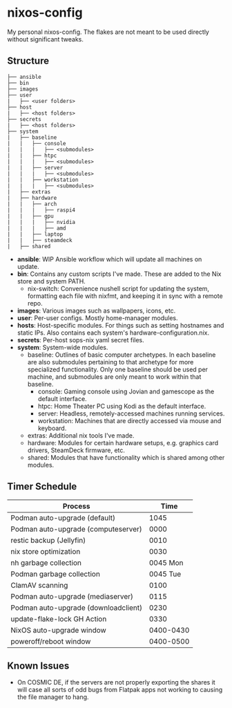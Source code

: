 # nixos-config

My personal nixos-config. The flakes are not meant to be used directly without significant tweaks.

## Structure

```
├── ansible
├── bin
├── images
├── user
|   ├── <user folders>
├── host
|   ├── <host folders>
├── secrets
|   ├── <host folders>
├── system
|   ├── baseline
|   |   ├── console
|   |   |   ├── <submodules>
|   |   ├── htpc
|   |   |   ├── <submodules>
|   |   ├── server
|   |   |   ├── <submodules>
|   |   ├── workstation
|   |   |   ├── <submodules>
|   ├── extras
|   ├── hardware
|   |   ├── arch
|   |   |   ├── raspi4
|   |   ├── gpu
|   |   |   ├── nvidia
|   |   |   ├── amd
|   |   ├── laptop
|   |   ├── steamdeck
|   ├── shared
```

- **ansible**: WIP Ansible workflow which will update all machines on update.
- **bin**: Contains any custom scripts I've made. These are added to the Nix store and system PATH.
  - nix-switch: Convenience nushell script for updating the system, formatting each file with nixfmt, and keeping it in sync with a remote repo.
- **images**: Various images such as wallpapers, icons, etc.
- **user**: Per-user configs. Mostly home-manager modules.
- **hosts**: Host-specific modules. For things such as setting hostnames and static IPs. Also contains each system's hardware-configuration.nix.
- **secrets**: Per-host sops-nix yaml secret files.
- **system**: System-wide modules.
  - baseline: Outlines of basic computer archetypes. In each baseline are also submodules pertaining to that archetype for more specialized functionality. Only one baseline should be used per machine, and submodules are only meant to work within that baseline.
    - console: Gaming console using Jovian and gamescope as the default interface.
    - htpc: Home Theater PC using Kodi as the default interface.
    - server: Headless, remotely-accessed machines running services.
    - workstation: Machines that are directly accessed via mouse and keyboard.
  - extras: Additional nix tools I've made.
  - hardware: Modules for certain hardware setups, e.g. graphics card drivers, SteamDeck firmware, etc.
  - shared: Modules that have functionality which is shared among other modules.

## Timer Schedule

| Process                             | Time      |
| ----------------------------------- | --------- |
| Podman auto-upgrade (default)       | 1045      |
| Podman auto-upgrade (computeserver) | 0000      |
| restic backup (Jellyfin)            | 0010      |
| nix store optimization              | 0030      |
| nh garbage collection               | 0045 Mon  |
| Podman garbage collection           | 0045 Tue  |
| ClamAV scanning                     | 0100      |
| Podman auto-upgrade (mediaserver)   | 0115      |
| Podman auto-upgrade (downloadclient)| 0230      |
| update-flake-lock GH Action         | 0330      |
| NixOS auto-upgrade window           | 0400-0430 |
| poweroff/reboot window              | 0400-0500 |

## Known Issues

- On COSMIC DE, if the servers are not properly exporting the shares it will case all sorts of odd bugs from Flatpak apps not working to causing the file manager to hang.

